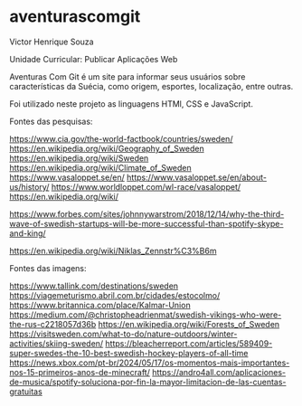 # aventurascomgit
Victor Henrique Souza

Unidade Curricular: Publicar Aplicações Web

Aventuras Com Git é um site para informar seus usuários sobre 
características da Suécia, como origem, esportes, localização, entre outras.

Foi utilizado neste projeto as linguagens HTMl, CSS e JavaScript.


Fontes das pesquisas:

https://www.cia.gov/the-world-factbook/countries/sweden/
https://en.wikipedia.org/wiki/Geography_of_Sweden
https://en.wikipedia.org/wiki/Sweden
https://en.wikipedia.org/wiki/Climate_of_Sweden
https://www.vasaloppet.se/en/
https://www.vasaloppet.se/en/about-us/history/
https://www.worldloppet.com/wl-race/vasaloppet/
https://en.wikipedia.org/wiki/

https://www.forbes.com/sites/johnnywarstrom/2018/12/14/why-the-third-wave-of-swedish-startups-will-be-more-successful-than-spotify-skype-and-king/

https://en.wikipedia.org/wiki/Niklas_Zennstr%C3%B6m


Fontes das imagens:

https://www.tallink.com/destinations/sweden
https://viagemeturismo.abril.com.br/cidades/estocolmo/
https://www.britannica.com/place/Kalmar-Union
https://medium.com/@christopheadrienmat/swedish-vikings-who-were-the-rus-c2218057d36b
https://en.wikipedia.org/wiki/Forests_of_Sweden
https://visitsweden.com/what-to-do/nature-outdoors/winter-activities/skiing-sweden/
https://bleacherreport.com/articles/589409-super-swedes-the-10-best-swedish-hockey-players-of-all-time
https://news.xbox.com/pt-br/2024/05/17/os-momentos-mais-importantes-nos-15-primeiros-anos-de-minecraft/
https://andro4all.com/aplicaciones-de-musica/spotify-soluciona-por-fin-la-mayor-limitacion-de-las-cuentas-gratuitas
